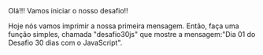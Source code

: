  </h2>Olá!!! Vamos iniciar o nosso desafio!!</h2>

Hoje nós vamos imprimir a nossa primeira mensagem. Então, faça uma função simples, chamada "desafio30js" que mostre a mensagem:"Dia 01 do Desafio 30 dias com o JavaScript".